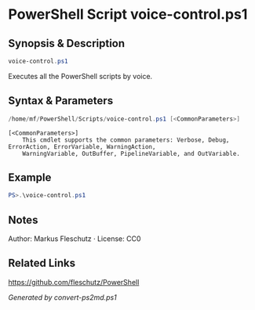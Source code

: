 # PowerShell Script voice-control.ps1

## Synopsis & Description
```powershell
voice-control.ps1
```

Executes all the PowerShell scripts by voice.

## Syntax & Parameters
```powershell
/home/mf/PowerShell/Scripts/voice-control.ps1 [<CommonParameters>]
```

```
[<CommonParameters>]
    This cmdlet supports the common parameters: Verbose, Debug, ErrorAction, ErrorVariable, WarningAction, 
    WarningVariable, OutBuffer, PipelineVariable, and OutVariable.
```

## Example
```powershell
PS>.\voice-control.ps1
```


## Notes
Author: Markus Fleschutz · License: CC0

## Related Links
https://github.com/fleschutz/PowerShell

*Generated by convert-ps2md.ps1*
